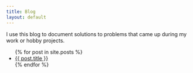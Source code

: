 ```yaml
---
title: Blog
layout: default
---
```


I use this blog to document solutions to problems that came up during my work or hobby projects.

<ul>
  {% for post in site.posts %}
    <li>
      <a href="{{ post.url }}">{{ post.title }}</a>
    </li>
  {% endfor %}
</ul>
